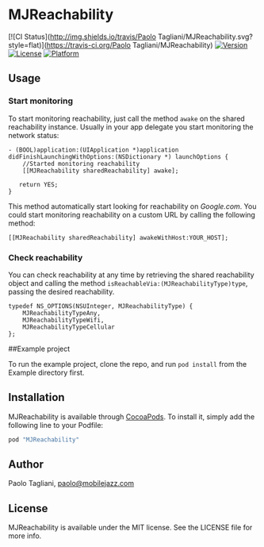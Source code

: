 # MJReachability

[![CI Status](http://img.shields.io/travis/Paolo Tagliani/MJReachability.svg?style=flat)](https://travis-ci.org/Paolo Tagliani/MJReachability)
[![Version](https://img.shields.io/cocoapods/v/MJReachability.svg?style=flat)](http://cocoapods.org/pods/MJReachability)
[![License](https://img.shields.io/cocoapods/l/MJReachability.svg?style=flat)](http://cocoapods.org/pods/MJReachability)
[![Platform](https://img.shields.io/cocoapods/p/MJReachability.svg?style=flat)](http://cocoapods.org/pods/MJReachability)

## Usage

### Start monitoring
To start monitoring reachability, just call the method `awake` on the shared reachability instance. Usually in your app delegate you start monitoring the network status:

```objc
- (BOOL)application:(UIApplication *)application didFinishLaunchingWithOptions:(NSDictionary *) launchOptions {
    //Started monitoring reachability
    [[MJReachability sharedReachability] awake];
   
   return YES;
}    
```

This method automatically start looking for reachability on *Google.com*. You could start monitoring reachability on a custom URL by calling the following method:

```
[[MJReachability sharedReachability] awakeWithHost:YOUR_HOST];
```

### Check reachability

You can check reachability at any time by retrieving the shared reachability object and calling the 
method `isReachableVia:(MJReachabilityType)type`, passing the desired reachability.

```objc
typedef NS_OPTIONS(NSUInteger, MJReachabilityType) {
    MJReachabilityTypeAny,
    MJReachabilityTypeWifi,
    MJReachabilityTypeCellular
};
```

##Example project


To run the example project, clone the repo, and run `pod install` from the Example directory first.


## Installation

MJReachability is available through [CocoaPods](http://cocoapods.org). To install
it, simply add the following line to your Podfile:

```ruby
pod "MJReachability"
```

## Author

Paolo Tagliani, paolo@mobilejazz.com

## License

MJReachability is available under the MIT license. See the LICENSE file for more info.
